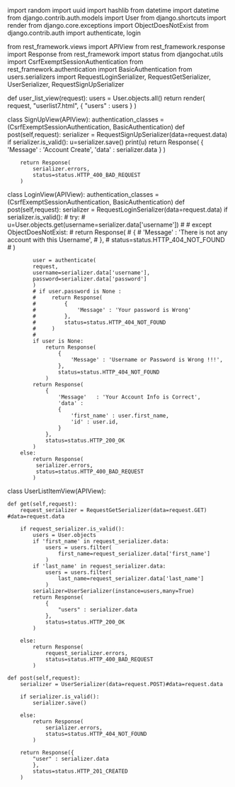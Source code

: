 import random
import uuid
import hashlib
from datetime import datetime
from django.contrib.auth.models import User
from django.shortcuts import render
from django.core.exceptions import ObjectDoesNotExist
from django.contrib.auth import authenticate, login

from rest_framework.views import APIView
from rest_framework.response import Response
from rest_framework import status
from djangochat.utils import CsrfExemptSessionAuthentication
from rest_framework.authentication import BasicAuthentication
from users.serializers import RequestLoginSerializer, RequestGetSerializer, UserSerializer, RequestSignUpSerializer

def user_list_view(request):
    users = User.objects.all()
    return render(
        request,
        "userlist7.html",
        {
            "users" : users
        }
    )


class SignUpView(APIView):
    authentication_classes = (CsrfExemptSessionAuthentication, BasicAuthentication)
    def post(self,request):
        serializer = RequestSignUpSerializer(data=request.data)
        if serializer.is_valid():
            u=serializer.save()
            print(u)
            return Response(
                {
                    'Message' : 'Account Create',
                    'data'  : serializer.data
                }
            )

        return Response(
            serializer.errors,
            status=status.HTTP_400_BAD_REQUEST
        )


class LoginView(APIView):
    authentication_classes = (CsrfExemptSessionAuthentication, BasicAuthentication)
    def post(self,request):
        serializer = RequestLoginSerializer(data=request.data)
        if serializer.is_valid():
            # try:
            #     u=User.objects.get(username=serializer.data['username'])
            #
            # except ObjectDoesNotExist:
            #     return Response(
            #         {
            #             'Message' : 'There is not any account with this Username',
            #         },
            #         status=status.HTTP_404_NOT_FOUND
            #     )

            user = authenticate(
            request,
            username=serializer.data['username'],
            password=serializer.data['password']
            )
            # if user.password is None :
            #     return Response(
            #         {
            #             'Message' : 'Your password is Wrong'
            #         },
            #         status=status.HTTP_404_NOT_FOUND
            #     )
            #
            if user is None:
                return Response(
                    {
                        'Message' : 'Username or Password is Wrong !!!',
                    },
                    status=status.HTTP_404_NOT_FOUND
                )
            return Response(
                {
                    'Message'   : 'Your Account Info is Correct',
                    'data' :
                    {
                        'first_name' : user.first_name,
                        'id' : user.id,
                    }
                },
                status=status.HTTP_200_OK
            )
        else:
            return Response(
             serializer.errors,
             status=status.HTTP_400_BAD_REQUEST
            )




class UserListItemView(APIView):

    def get(self,request):
        request_serializer = RequestGetSerializer(data=request.GET) #data=request.data

        if request_serializer.is_valid():
            users = User.objects
            if 'first_name' in request_serializer.data:
                users = users.filter(
                    first_name=request_serializer.data['first_name']
                )
            if 'last_name' in request_serializer.data:
                users = users.filter(
                    last_name=request_serializer.data['last_name']
                )
            serializer=UserSerializer(instance=users,many=True)
            return Response(
                {
                    "users" : serializer.data
                },
                status=status.HTTP_200_OK
            )

        else:
            return Response(
                request_serializer.errors,
                status=status.HTTP_400_BAD_REQUEST
            )

    def post(self,request):
        serializer = UserSerializer(data=request.POST)#data=request.data

        if serializer.is_valid():
            serializer.save()

        else:
            return Response(
                serializer.errors,
                status=status.HTTP_404_NOT_FOUND
            )

        return Response({
            "user" : serializer.data
            },
            status=status.HTTP_201_CREATED
        )
